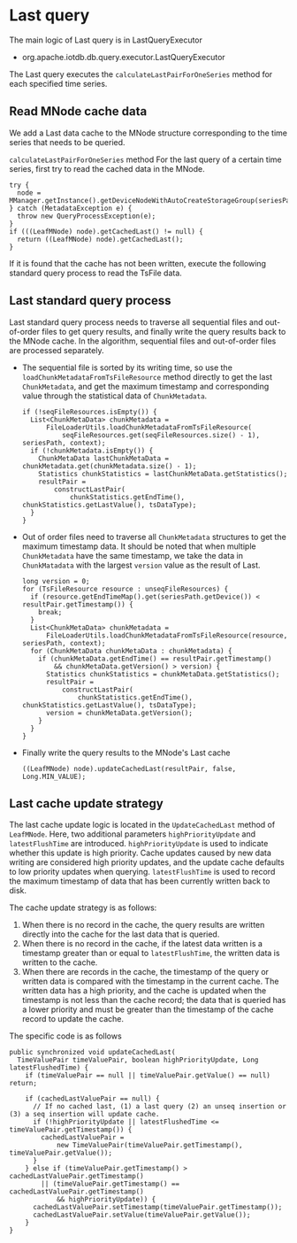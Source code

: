 <!--

    Licensed to the Apache Software Foundation (ASF) under one
    or more contributor license agreements.  See the NOTICE file
    distributed with this work for additional information
    regarding copyright ownership.  The ASF licenses this file
    to you under the Apache License, Version 2.0 (the
    "License"); you may not use this file except in compliance
    with the License.  You may obtain a copy of the License at
    
        http://www.apache.org/licenses/LICENSE-2.0
    
    Unless required by applicable law or agreed to in writing,
    software distributed under the License is distributed on an
    "AS IS" BASIS, WITHOUT WARRANTIES OR CONDITIONS OF ANY
    KIND, either express or implied.  See the License for the
    specific language governing permissions and limitations
    under the License.

-->

# Last query

The main logic of Last query is in LastQueryExecutor

* org.apache.iotdb.db.query.executor.LastQueryExecutor

The Last query executes the `calculateLastPairForOneSeries` method for each specified time series.

## Read MNode cache data

We add a Last data cache to the MNode structure corresponding to the time series that needs to be queried.

`calculateLastPairForOneSeries` method For the last query of a certain time series, first try to read the cached data in the MNode.

```
try {
  node = MManager.getInstance().getDeviceNodeWithAutoCreateStorageGroup(seriesPath.toString());
} catch (MetadataException e) {
  throw new QueryProcessException(e);
}
if (((LeafMNode) node).getCachedLast() != null) {
  return ((LeafMNode) node).getCachedLast();
}
```
If it is found that the cache has not been written, execute the following standard query process to read the TsFile data.

## Last standard query process

Last standard query process needs to traverse all sequential files and out-of-order files to get query results, and finally write the query results back to the MNode cache.  In the algorithm, sequential files and out-of-order files are processed separately.
- The sequential file is sorted by its writing time, so use the `loadChunkMetadataFromTsFileResource` method directly to get the last` ChunkMetadata`, and get the maximum timestamp and corresponding value through the statistical data of `ChunkMetadata`.
    ```
    if (!seqFileResources.isEmpty()) {
      List<ChunkMetaData> chunkMetadata =
          FileLoaderUtils.loadChunkMetadataFromTsFileResource(
              seqFileResources.get(seqFileResources.size() - 1), seriesPath, context);
      if (!chunkMetadata.isEmpty()) {
        ChunkMetaData lastChunkMetaData = chunkMetadata.get(chunkMetadata.size() - 1);
        Statistics chunkStatistics = lastChunkMetaData.getStatistics();
        resultPair =
            constructLastPair(
                chunkStatistics.getEndTime(), chunkStatistics.getLastValue(), tsDataType);
      }
    }
    ```
- Out of order files need to traverse all `ChunkMetadata` structures to get the maximum timestamp data.  It should be noted that when multiple `ChunkMetadata` have the same timestamp, we take the data in` ChunkMatadata` with the largest `version` value as the result of Last.

    ```
    long version = 0;
    for (TsFileResource resource : unseqFileResources) {
      if (resource.getEndTimeMap().get(seriesPath.getDevice()) < resultPair.getTimestamp()) {
        break;
      }
      List<ChunkMetaData> chunkMetadata =
          FileLoaderUtils.loadChunkMetadataFromTsFileResource(resource, seriesPath, context);
      for (ChunkMetaData chunkMetaData : chunkMetadata) {
        if (chunkMetaData.getEndTime() == resultPair.getTimestamp()
            && chunkMetaData.getVersion() > version) {
          Statistics chunkStatistics = chunkMetaData.getStatistics();
          resultPair =
              constructLastPair(
                  chunkStatistics.getEndTime(), chunkStatistics.getLastValue(), tsDataType);
          version = chunkMetaData.getVersion();
        }
      }
    }
    ```
 - Finally write the query results to the MNode's Last cache
    ```
    ((LeafMNode) node).updateCachedLast(resultPair, false, Long.MIN_VALUE);
    ```

## Last cache update strategy

The last cache update logic is located in the `UpdateCachedLast` method of` LeafMNode`. Here, two additional parameters `highPriorityUpdate` and` latestFlushTime` are introduced.  `highPriorityUpdate` is used to indicate whether this update is high priority. Cache updates caused by new data writing are considered high priority updates, and the update cache defaults to low priority updates when querying.  `latestFlushTime` is used to record the maximum timestamp of data that has been currently written back to disk.

The cache update strategy is as follows:

1. When there is no record in the cache, the query results are written directly into the cache for the last data that is queried.
2. When there is no record in the cache, if the latest data written is a timestamp greater than or equal to `latestFlushTime`, the written data is written to the cache.
3. When there are records in the cache, the timestamp of the query or written data is compared with the timestamp in the current cache.  The written data has a high priority, and the cache is updated when the timestamp is not less than the cache record; the data that is queried has a lower priority and must be greater than the timestamp of the cache record to update the cache.

The specific code is as follows
```
public synchronized void updateCachedLast(
  TimeValuePair timeValuePair, boolean highPriorityUpdate, Long latestFlushedTime) {
    if (timeValuePair == null || timeValuePair.getValue() == null) return;
    
    if (cachedLastValuePair == null) {
      // If no cached last, (1) a last query (2) an unseq insertion or (3) a seq insertion will update cache.
      if (!highPriorityUpdate || latestFlushedTime <= timeValuePair.getTimestamp()) {
        cachedLastValuePair =
            new TimeValuePair(timeValuePair.getTimestamp(), timeValuePair.getValue());
      }
    } else if (timeValuePair.getTimestamp() > cachedLastValuePair.getTimestamp()
        || (timeValuePair.getTimestamp() == cachedLastValuePair.getTimestamp()
            && highPriorityUpdate)) {
      cachedLastValuePair.setTimestamp(timeValuePair.getTimestamp());
      cachedLastValuePair.setValue(timeValuePair.getValue());
    }
}
```